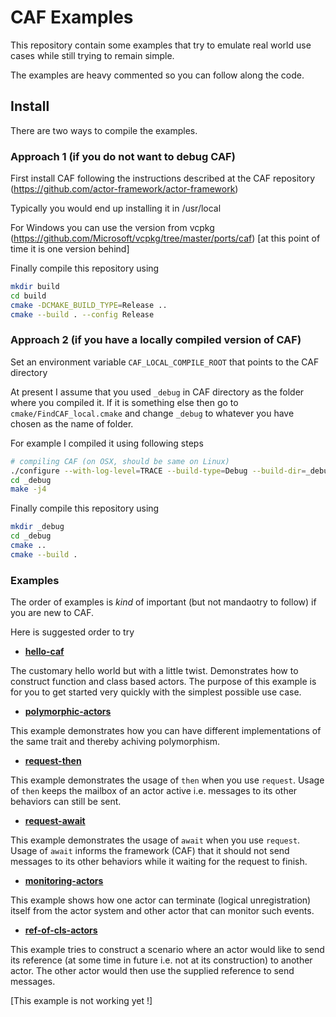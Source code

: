 
# CAF Examples

This repository contain some examples that try to emulate real world
use cases while still trying to remain simple.

The examples are heavy commented so you can follow along the code.

## Install

There are two ways to compile the examples. 

### Approach 1 (if you do not want to debug CAF)

First install CAF following the instructions described at the CAF repository (https://github.com/actor-framework/actor-framework)

Typically you would end up installing it in /usr/local

For Windows you can use the version from vcpkg (https://github.com/Microsoft/vcpkg/tree/master/ports/caf) [at this point of time it is one version behind]

Finally compile this repository using

```bash
mkdir build
cd build
cmake -DCMAKE_BUILD_TYPE=Release ..
cmake --build . --config Release
```

### Approach 2 (if you have a locally compiled version of CAF)

Set an environment variable `CAF_LOCAL_COMPILE_ROOT` that points to the CAF directory

At present I assume that you used `_debug` in CAF directory as the folder where you
compiled it. If it is something else then go to `cmake/FindCAF_local.cmake` and change
`_debug` to whatever you have chosen as the name of folder.

For example I compiled it using following steps

```bash
# compiling CAF (on OSX, should be same on Linux)
./configure --with-log-level=TRACE --build-type=Debug --build-dir=_debug
cd _debug
make -j4
```

Finally compile this repository using

```bash
mkdir _debug
cd _debug
cmake ..
cmake --build .
```

### Examples

The order of examples is *kind* of important (but not mandaotry to follow) if you are new to CAF.

Here is suggested order to try

* [**hello-caf**](samples/src/hello-caf.cc)

The customary hello world but with a little twist. Demonstrates how to construct function and
class based actors. The purpose of this example is for you to get started very quickly with the
simplest possible use case.

* [**polymorphic-actors**](samples/src/polymorphic-actors.cc)

This example demonstrates how you can have different implementations of the same trait and 
thereby achiving polymorphism.

* [**request-then**](samples/src/request-then.cc)

This example demonstrates the usage of `then` when you use `request`. Usage of `then` keeps the mailbox
of an actor active i.e. messages to its other behaviors can still be sent.

* [**request-await**](samples/src/request-await.cc)

This example demonstrates the usage of `await` when you use `request`. Usage of `await` informs the framework (CAF)
that it should not send messages to its other behaviors while it waiting for the request to finish.

* [**monitoring-actors**](samples/src/monitoring-actors.cc)

This example shows how one actor can terminate (logical unregistration) itself from the actor
system and other actor that can monitor such events.

* [**ref-of-cls-actors**](samples/src/ref-of-cls-actors.cc)

This example tries to construct a scenario where an actor would like to send its reference (at some time in future i.e. not
at its construction) to another actor. The other actor would then use the supplied reference to send messages.

[This example is not working yet !]

